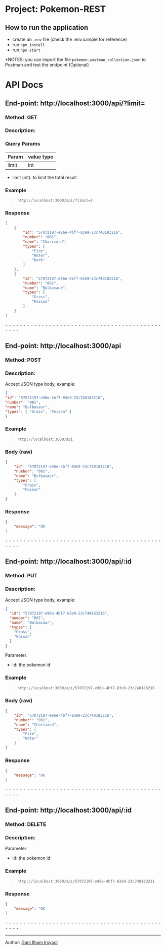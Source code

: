 # Project: Pokemon-REST
## How to run the application
- create an ``.env`` file (check the .env.sample for reference)
- run ``npm install``
- run ``npm start``

*NOTES: you can import the file ``pokemon.postman_collection.json`` to Postman and test the endpoint (Optional)

# API Docs

## End-point: http://localhost:3000/api/?limit=
### Method: GET
### Description: 
### Query Params

|Param|value type|
|---|---|
|limit|int|
- limit (int): to limit the total result

### Example

>```
>http://localhost:3000/api/?limit=2
>```

### Response
```json
[
    {
        "id": "57072197-e96e-4bf7-83e9-23c740183216",
        "number": "001",
        "name": "Charizard",
        "types": [
            "Fire",
            "Water",
            "Dark"
        ]
    },
    {
        "id": "57072107-e96e-4bf7-83e9-23c740183216",
        "number": "002",
        "name": "Bulbasaur",
        "types": [
            "Grass",
            "Poison"
        ]
    }
]
```

⁃ ⁃ ⁃ ⁃ ⁃ ⁃ ⁃ ⁃ ⁃ ⁃ ⁃ ⁃ ⁃ ⁃ ⁃ ⁃ ⁃ ⁃ ⁃ ⁃ ⁃ ⁃ ⁃ ⁃ ⁃ ⁃ ⁃ ⁃ ⁃ ⁃ ⁃ ⁃ ⁃ ⁃ ⁃ ⁃ ⁃ ⁃ ⁃ ⁃ ⁃ ⁃ ⁃ ⁃ ⁃ ⁃ ⁃

## End-point: http://localhost:3000/api
### Method: POST
### Description: 
Accept JSON type body, example:

```json 
{ 
"id": "57072197-e96e-4bf7-83e9-23c740183216", 
"number": "001", 
"name": "Bulbasaur", 
"types": [ "Grass", "Poison" ] 
}
```

### Example

>```
>http://localhost:3000/api
>```
### Body (**raw**)

```json
{
    "id": "57072197-e96e-4bf7-83e9-23c740183216",
    "number": "001",
    "name": "Bulbasaur",
    "types": [
        "Grass",
        "Poison"
    ]
}
```

### Response

```json
{
    "message": "OK
}
```

⁃ ⁃ ⁃ ⁃ ⁃ ⁃ ⁃ ⁃ ⁃ ⁃ ⁃ ⁃ ⁃ ⁃ ⁃ ⁃ ⁃ ⁃ ⁃ ⁃ ⁃ ⁃ ⁃ ⁃ ⁃ ⁃ ⁃ ⁃ ⁃ ⁃ ⁃ ⁃ ⁃ ⁃ ⁃ ⁃ ⁃ ⁃ ⁃ ⁃ ⁃ ⁃ ⁃ ⁃ ⁃ ⁃ ⁃


## End-point: http://localhost:3000/api/:id
### Method: PUT
### Description: 
Accept JSON type body, example:

```json 
{
  "id": "57072197-e96e-4bf7-83e9-23c740183216",
  "number": "001",
  "name": "Bulbasaur",
  "types": [
    "Grass",
    "Poison"
  ]
}
```

Parameter:
- id: the pokemon id

### Example

>```
>http://localhost:3000/api/57072197-e96e-4bf7-83e9-23c740183216
>```
### Body (**raw**)

```json
{
    "id": "57072197-e96e-4bf7-83e9-23c740183216",
    "number": "001",
    "name": "Charizard",
    "types": [
        "Fire",
        "Water"
    ]
}
```
### Response

```json
{
    "message": "OK
}
```

⁃ ⁃ ⁃ ⁃ ⁃ ⁃ ⁃ ⁃ ⁃ ⁃ ⁃ ⁃ ⁃ ⁃ ⁃ ⁃ ⁃ ⁃ ⁃ ⁃ ⁃ ⁃ ⁃ ⁃ ⁃ ⁃ ⁃ ⁃ ⁃ ⁃ ⁃ ⁃ ⁃ ⁃ ⁃ ⁃ ⁃ ⁃ ⁃ ⁃ ⁃ ⁃ ⁃ ⁃ ⁃ ⁃ ⁃


## End-point: http://localhost:3000/api/:id
### Method: DELETE
### Description: 
Parameter:
- id: the pokemon id

### Example

>```
>http://localhost:3000/api/57072197-e96e-4bf7-83e9-23c740183211
>```

### Response

```json
{
    "message": "OK
}
```
⁃ ⁃ ⁃ ⁃ ⁃ ⁃ ⁃ ⁃ ⁃ ⁃ ⁃ ⁃ ⁃ ⁃ ⁃ ⁃ ⁃ ⁃ ⁃ ⁃ ⁃ ⁃ ⁃ ⁃ ⁃ ⁃ ⁃ ⁃ ⁃ ⁃ ⁃ ⁃ ⁃ ⁃ ⁃ ⁃ ⁃ ⁃ ⁃ ⁃ ⁃ ⁃ ⁃ ⁃ ⁃ ⁃ ⁃

_________________________________________________
Author: [Gani Ilham Irsyadi](https://github.com/ganiirsyadi)
